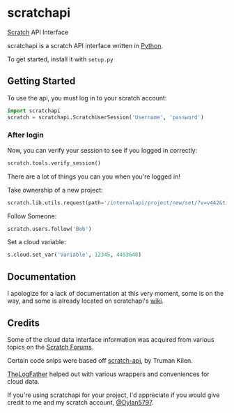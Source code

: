 # scratchapi #
[Scratch](https://scratch.mit.edu) API Interface

scratchapi is a scratch API interface written in [Python](https://www.python.org/).

To get started, install it with `setup.py`

## Getting Started ##
To use the api, you must log in to your scratch account:
```python
import scratchapi
scratch = scratchapi.ScratchUserSession('Username', 'password')
```

### After login ###
Now, you can verify your session to see if you logged in correctly:
```python
scratch.tools.verify_session()
```
There are a lot of things you can you when you're logged in!

Take ownership of a new project:
```python
scratch.lib.utils.request(path='/internalapi/project/new/set/?v=v442&title=Project', server=scratch.PROJECTS_SERVER, method='POST', payload={})
```

Follow Someone:
```python
scratch.users.follow('Bob')
```

Set a cloud variable:
```python
s.cloud.set_var('Variable', 12345, 4453648)
```

## Documentation ##
I apologize for a lack of documentation at this very moment, some is on the way, and some is already located on scratchapi's [wiki](https://github.com/Dylan5797/scratchapi/wiki).

## Credits ##
Some of the cloud data interface information was acquired from various topics on the [Scratch Forums](https://scratch.mit.edu/discuss).

Certain code snips were based off [scratch-api](https://github.com/trumank/scratch-api), by Truman Kilen.

[TheLogFather](https://github.com/TheLogFather) helped out with various wrappers and conveniences for cloud data.

If you're using scratchapi for your project, I'd appreciate if you would give credit to me and my scratch account, [@Dylan5797](https://scratch.mit.edu/users/Dylan5797/).
